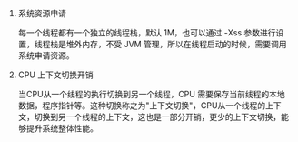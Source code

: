 1. 系统资源申请

   每一个线程都有一个独立的线程栈，默认 1M，也可以通过 -Xss 参数进行设置，线程栈是堆外内存，不受 JVM 管理，所以在线程启动的时候，需要调用系统申请资源。

2. CPU 上下文切换开销

   当CPU从一个线程的执行切换到另一个线程，CPU 需要保存当前线程的本地数据，程序指针等。这种切换称之为"上下文切换"，CPU从一个线程的上下文，切换到另一个线程的上下文，这也是一部分开销，更少的上下文切换，能够提升系统整体性能。